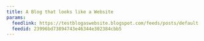 ```yaml
---
title: A Blog that looks like a Website
params:
  feedlink: https://testblogaswebsite.blogspot.com/feeds/posts/default
  feedid: 23996bd73894743e46344e302384cbb5
---
```


